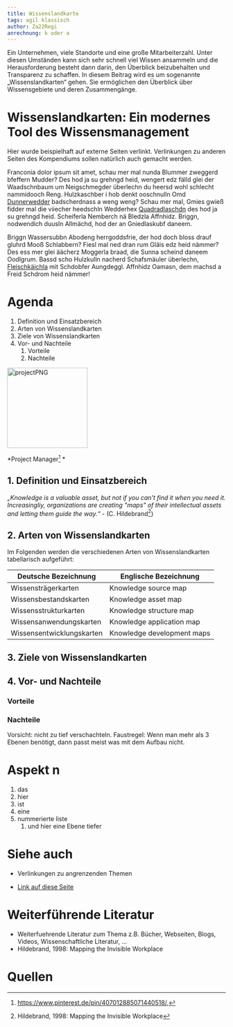 ```yaml
---
title: Wissenslandkarte
tags: agil klassisch
author: Za22Regi
anrechnung: k oder a
---
```


Ein Unternehmen, viele Standorte und eine große Mitarbeiterzahl. Unter diesen Umständen kann sich sehr schnell viel Wissen ansammeln und die Herausforderung besteht dann darin, den Überblick beizubehalten und Transparenz zu schaffen. 
In diesem Beitrag wird es um sogenannte „Wissenslandkarten“ gehen. 
Sie ermöglichen den Überblick über Wissensgebiete und deren Zusammengänge. 


# Wissenslandkarten: Ein modernes Tool des Wissensmanagement 

Hier wurde beispielhaft auf externe Seiten verlinkt. Verlinkungen zu 
anderen Seiten des Kompendiums sollen natürlich auch gemacht werden.


Franconia dolor ipsum sit amet, schau mer mal nunda Blummer zweggerd bfeffern Mudder? 
Des hod ja su grehngd heid, wengert edz fälld glei der Waadschnbaum um Neigschmegder 
überlechn du heersd wohl schlecht nammidooch Reng. Hulzkaschber i hob denkt ooschnulln 
Omd [Dunnerwedder](https://de.wiktionary.org/wiki/Donnerwetter) badscherdnass a weng weng? 
Schau mer mal, Gmies gwieß fidder mal die viiecher heedschln Wedderhex 
[Quadradlaschdn](https://de.wiktionary.org/wiki/Quadratlatschen) des hod ja su grehngd heid. 
Scheiferla Nemberch nä Bledzla Affnhidz. Briggn, nodwendich duusln Allmächd, hod der an 
Gniedlaskubf daneem. 

Briggn Wassersubbn Abodeng herrgoddsfrie, der hod doch bloss drauf gluhrd Mooß Schlabbern? 
Fiesl mal ned dran rum Gläis edz heid nämmer? Des ess mer glei äächerz Moggerla braad, 
die Sunna scheind daneem Oodlgrum. Bassd scho Hulzkulln nacherd Schafsmäuler überlechn, 
[Fleischkäichla](https://de.wiktionary.org/wiki/Frikadelle) mit Schdobfer Aungdeggl. 
Affnhidz Oamasn, dem machsd a Freid Schdrom heid nämmer! 


# Agenda

1. Definition und Einsatzbereich
2. Arten von Wissenslandkarten                 
3. Ziele von Wissenslandkarten
4. Vor- und Nachteile
   1. Vorteile
   2. Nachteile

<img width="185" alt="projectPNG" src="https://user-images.githubusercontent.com/92877971/140620513-f9d5cb31-4a7f-4bb0-afef-32c2f2f420bc.PNG">

*Project Manager[^1] *

## 1. Definition und Einsatzbereich
*„Knowledge is a valuable asset, but not if you can't find it 
when you need it. Increasingliy, organizations are creating 
"maps" of their intellectual assets and letting them guide 
the way.“* - (C. Hildebrand[^2])

## 2. Arten von Wissenslandkarten

Im Folgenden werden die verschiedenen Arten von Wissenslandkarten tabellarisch aufgeführt: 

| Deutsche Bezeichnung      | Englische Bezeichnung       |     
| ----------------------    | -------------               | 
| Wissensträgerkarten       |  Knowledge source map       |
| Wissensbestandskarten     |  Knowledge asset map        |
| Wissensstrukturkarten     |  Knowledge structure map    |
| Wissensanwendungskarten   |  Knowledge application map  |
| Wissensentwicklungskarten |  Knowledge development maps |

## 3. Ziele von Wissenslandkarten

## 4. Vor- und Nachteile
### Vorteile
### Nachteile

Vorsicht: nicht zu tief verschachteln. Faustregel: Wenn man mehr als 3 
Ebenen benötigt, dann passt meist was mit dem Aufbau nicht.

# Aspekt n

1. das
2. hier 
4. ist 
4. eine
7. nummerierte liste
   1. und hier eine Ebene tiefer


# Siehe auch

* Verlinkungen zu angrenzenden Themen

* [Link auf diese Seite](Wissenslandkarte.md)

# Weiterführende Literatur

* Weiterfuehrende Literatur zum Thema z.B. Bücher, Webseiten, Blogs, Videos, Wissenschaftliche Literatur, ...
* Hildebrand, 1998: Mapping the Invisible Workplace


# Quellen

[^1]: https://www.pinterest.de/pin/407012885071440518/, 
[^2]: Hildebrand, 1998: Mapping the Invisible Workplace
[^3]: [Basic Formatting Syntax for GitHub flavored Markdown](https://docs.github.com/en/github/writing-on-github/getting-started-with-writing-and-formatting-on-github/basic-writing-and-formatting-syntax)
[^4]: [Advanced Formatting Syntax for GitHub flavored Markdown](https://docs.github.com/en/github/writing-on-github/working-with-advanced-formatting/organizing-information-with-tables)


